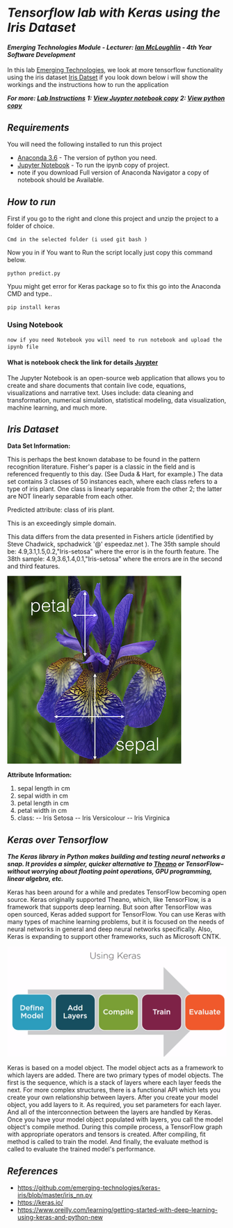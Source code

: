# **_Tensorflow lab with Keras using the Iris Dataset_**
#### *Emerging Technologies Module - Lecturer: [Ian McLoughlin](ianmcloughlin.github.io) - 4th Year Software Development*
In this lab  [Emerging Technologies](https://github.com/emerging-technologies/emerging-technologies.github.io/blob/master/problems/tensorflow.md), we look at more tensorflow functionality using the iris dataset [Iris Datset](https://en.wikipedia.org/wiki/Iris_flower_data_set) if you look down below i will show the workings and the instructions how to run the application 

**_For more: [Lab Instructions](https://github.com/emerging-technologies/emerging-technologies.github.io/blob/master/problems/tensorflow.md)_**
**_1: [View Juypter notebook copy](https://github.com/heanuea/Tensorflow/blob/master/TensorflowLab.ipynb)_**
**_2: [View python copy](https://github.com/heanuea/Tensorflow/blob/master/predict.py)_**

## **_Requirements_** 
You will need the following installed to run this project 
* [Anaconda 3.6](https://anaconda.org/anaconda/python) - The version of python you need. 
* [Jupyter Notebook](http://jupyter.org) - To run the ipynb copy of project. 
* note if you download Full version of Anaconda Navigator a copy of notebook should be Available. 

## **_How to run_** 
First if you go to the right and clone this project and unzip the project to a folder of choice.
```
Cmd in the selected folder (i used git bash )
```
Now you in if You want to Run the script locally just copy this command below. 
```
python predict.py 
```
Ypuu might get error for Keras package so to fix this go into the Anaconda CMD and type..
```
pip install keras 
```
### Using Notebook
``` 
now if you need Notebook you will need to run notebook and upload the ipynb file 
```
#### What is notebook check the link for details [Juypter](juypter.org)
The Jupyter Notebook is an open-source web application that allows you to create and share documents that contain live code, equations, visualizations and narrative text. Uses include: data cleaning and transformation, numerical simulation, statistical modeling, data visualization, machine learning, and much more.

## **_Iris Dataset_**

**Data Set Information:**

This is perhaps the best known database to be found in the pattern recognition literature. Fisher's paper is a classic in the field and is referenced frequently to this day. (See Duda & Hart, for example.) The data set contains 3 classes of 50 instances each, where each class refers to a type of iris plant. One class is linearly separable from the other 2; the latter are NOT linearly separable from each other. 

Predicted attribute: class of iris plant. 

This is an exceedingly simple domain. 

This data differs from the data presented in Fishers article (identified by Steve Chadwick, spchadwick '@' espeedaz.net ). The 35th sample should be: 4.9,3.1,1.5,0.2,"Iris-setosa" where the error is in the fourth feature. The 38th sample: 4.9,3.6,1.4,0.1,"Iris-setosa" where the errors are in the second and third features.

 ![Alt text](iris_petal_sepal.png?raw=true "Title")

**Attribute Information:**

1. sepal length in cm 
2. sepal width in cm 
3. petal length in cm 
4. petal width in cm 
5. class: 
-- Iris Setosa 
-- Iris Versicolour 
-- Iris Virginica


## **_Keras over Tensorflow_**
**_The Keras library in Python makes building and testing neural networks a snap. It provides a simpler, quicker alternative to [Theano](http://deeplearning.net/software/theano/) or TensorFlow–without worrying about floating point operations, GPU programming, linear algebra, etc._**

Keras has been around for a while and predates TensorFlow becoming open source. Keras originally supported Theano, which, like TensorFlow, is a framework that supports deep learning. But soon after TensorFlow was open sourced, Keras added support for TensorFlow. You can use Keras with many types of machine learning problems, but it is focused on the needs of neural networks in general and deep neural networks specifically. Also, Keras is expanding to support other frameworks, such as Microsoft CNTK.

 ![Alt text](Keras.jpg?raw=true "Title")

 Keras is based on a model object. The model object acts as a framework to which layers are added. There are two primary types of model objects. The first is the sequence, which is a stack of layers where each layer feeds the next. For more complex structures, there is a functional API which lets you create your own relationship between layers. After you create your model object, you add layers to it. As required, you set parameters for each layer. And all of the interconnection between the layers are handled by Keras. Once you have your model object populated with layers, you call the model object's compile method. During this compile process, a TensorFlow graph with appropriate operators and tensors is created. After compiling, fit method is called to train the model. And finally, the evaluate method is called to evaluate the trained model's performance.




## **_References_**
- https://github.com/emerging-technologies/keras-iris/blob/master/iris_nn.py
- https://keras.io/
- https://www.oreilly.com/learning/getting-started-with-deep-learning-using-keras-and-python-new